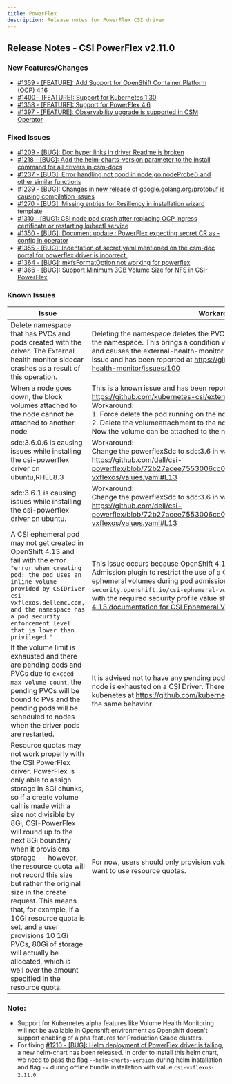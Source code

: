 ```yaml
---
title: PowerFlex
description: Release notes for PowerFlex CSI driver
---
```


## Release Notes - CSI PowerFlex v2.11.0









### New Features/Changes

- [#1359 - [FEATURE]: Add Support for OpenShift Container Platform (OCP) 4.16 ](https://github.com/dell/csm/issues/1359)
- [#1400 - [FEATURE]: Support for Kubernetes 1.30](https://github.com/dell/csm/issues/1400)
- [#1358 - [FEATURE]: Support for PowerFlex 4.6](https://github.com/dell/csm/issues/1358)
- [#1397 - [FEATURE]: Observability upgrade is supported in CSM Operator](https://github.com/dell/csm/issues/1397)

### Fixed Issues

- [#1209 - [BUG]: Doc hyper links in driver Readme is broken](https://github.com/dell/csm/issues/1209)
- [#1218 - [BUG]: Add the helm-charts-version parameter to the install command for all drivers in csm-docs](https://github.com/dell/csm/issues/1218)
- [#1237 - [BUG]: Error handling not good in node.go:nodeProbe() and other similar functions](https://github.com/dell/csm/issues/1237)
- [#1239 - [BUG]: Changes in new release of google.golang.org/protobuf is causing compilation issues](https://github.com/dell/csm/issues/1239)
- [#1270 - [BUG]: Missing entries for Resiliency in installation wizard template](https://github.com/dell/csm/issues/1270)
- [#1310 - [BUG]:  CSI node pod crash after replacing OCP ingress certificate or restarting kubectl service](https://github.com/dell/csm/issues/1310)
- [#1350 - [BUG]: Document update : PowerFlex expecting secret CR as <csm-cr-name>-config in operator ](https://github.com/dell/csm/issues/1350)
- [#1355 - [BUG]: Indentation of secret.yaml mentioned on the csm-doc portal for powerflex driver is incorrect.](https://github.com/dell/csm/issues/1355)
- [#1364 - [BUG]: mkfsFormatOption not working for powerflex](https://github.com/dell/csm/issues/1364)
- [#1366 - [BUG]:  Support Minimum 3GB Volume Size for NFS in CSI-PowerFlex](https://github.com/dell/csm/issues/1366)

### Known Issues

| Issue | Workaround |
|-------|------------|
| Delete namespace that has PVCs and pods created with the driver. The External health monitor sidecar crashes as a result of this operation.| Deleting the namespace deletes the PVCs first and then removes the pods in the namespace. This brings a condition where pods exist without their PVCs and causes the external-health-monitor sidecar to crash. This is a known issue and has been reported at https://github.com/kubernetes-csi/external-health-monitor/issues/100 |
| When a node goes down, the block volumes attached to the node cannot be attached to another node | This is a known issue and has been reported at https://github.com/kubernetes-csi/external-attacher/issues/215. Workaround: <br /> 1. Force delete the pod running on the node that went down <br /> 2. Delete the volumeattachment to the node that went down. <br /> Now the volume can be attached to the new node. |
| sdc:3.6.0.6 is causing issues while installing the csi-powerflex driver on ubuntu,RHEL8.3 |  Workaround: <br /> Change the powerflexSdc to sdc:3.6 in values.yaml https://github.com/dell/csi-powerflex/blob/72b27acee7553006cc09df97f85405f58478d2e4/helm/csi-vxflexos/values.yaml#L13 <br /> |
| sdc:3.6.1 is causing issues while installing the csi-powerflex driver on ubuntu. |  Workaround: <br /> Change the powerflexSdc to sdc:3.6 in values.yaml https://github.com/dell/csi-powerflex/blob/72b27acee7553006cc09df97f85405f58478d2e4/helm/csi-vxflexos/values.yaml#L13 <br /> |
A CSI ephemeral pod may not get created in OpenShift 4.13 and fail with the error `"error when creating pod: the pod uses an inline volume provided by CSIDriver csi-vxflexos.dellemc.com, and the namespace has a pod security enforcement level that is lower than privileged."` | This issue occurs because OpenShift 4.13 introduced the CSI Volume Admission plugin to restrict the use of a CSI driver capable of provisioning CSI ephemeral volumes during pod admission. Therefore, an additional label `security.openshift.io/csi-ephemeral-volume-profile` in [csidriver.yaml](https://github.com/dell/helm-charts/blob/csi-vxflexos-2.10.0/charts/csi-vxflexos/templates/csidriver.yaml) file with the required security profile value should be provided. Follow [OpenShift 4.13 documentation for CSI Ephemeral Volumes](https://docs.openshift.com/container-platform/4.13/storage/container_storage_interface/ephemeral-storage-csi-inline.html) for more information. |
| If the volume limit is exhausted and there are pending pods and PVCs due to `exceed max volume count`, the pending PVCs will be bound to PVs and the pending pods will be scheduled to nodes when the driver pods are restarted. | It is advised not to have any pending pods or PVCs once the volume limit per node is exhausted on a CSI Driver. There is an open issue reported with kubenetes at https://github.com/kubernetes/kubernetes/issues/95911 with the same behavior. |
| Resource quotas may not work properly with the CSI PowerFlex driver. PowerFlex is only able to assign storage in 8Gi chunks, so if a create volume call is made with a size not divisible by 8Gi, CSI-PowerFlex will round up to the next 8Gi boundary when it provisions storage -- however, the resource quota will not record this size but rather the original size in the create request. This means that, for example, if a 10Gi resource quota is set, and a user provisions 10 1Gi PVCs, 80Gi of storage will actually be allocated, which is well over the amount specified in the resource quota. | For now, users should only provision volumes in 8Gi-divisible chunks if they want to use resource quotas. |


### Note:

- Support for Kubernetes alpha features like Volume Health Monitoring will not be available in Openshift environment as Openshift doesn't support enabling of alpha features for Production Grade clusters.
- For fixing [#1210 - [BUG]: Helm deployment of PowerFlex driver is failing](https://github.com/dell/csm/issues/1210), a new helm-chart has been released. In order to install this helm chart, we need to pass the flag `--helm-charts-version` during helm installation and flag `-v` during offline bundle installation with value `csi-vxflexos-2.11.0`.
